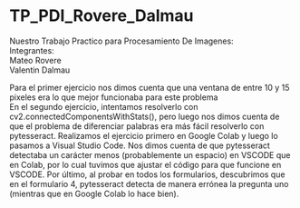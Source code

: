 # TP_PDI_Rovere_Dalmau
Nuestro Trabajo Practico para Procesamiento De Imagenes:<br>
Integrantes:<br>
Mateo Rovere <br>
Valentin Dalmau<br>

Para el primer ejercicio nos dimos cuenta que una ventana de entre 10 y 15 pixeles era lo que mejor funcionaba para este problema <br>
En el segundo ejercicio, intentamos resolverlo con cv2.connectedComponentsWithStats(), pero luego nos dimos cuenta de que el problema de diferenciar palabras era más fácil resolverlo con pytesseract. Realizamos el ejercicio primero en Google Colab y luego lo pasamos a Visual Studio Code. Nos dimos cuenta de que pytesseract detectaba un carácter menos (probablemente un espacio) en VSCODE que en Colab, por lo cual tuvimos que ajustar el código para que funcione en VSCODE. Por último, al probar en todos los formularios, descubrimos que en el formulario 4, pytesseract detecta de manera errónea la pregunta uno (mientras que en Google Colab lo hace bien).
